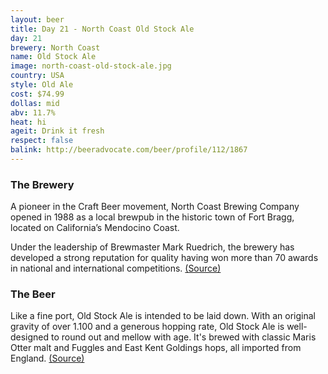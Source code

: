 ```yaml
---
layout: beer
title: Day 21 - North Coast Old Stock Ale
day: 21
brewery: North Coast
name: Old Stock Ale
image: north-coast-old-stock-ale.jpg
country: USA
style: Old Ale
cost: $74.99
dollas: mid
abv: 11.7%
heat: hi
ageit: Drink it fresh
respect: false
balink: http://beeradvocate.com/beer/profile/112/1867
---
```


### The Brewery

A pioneer in the Craft Beer movement, North Coast Brewing Company opened in 1988 as a local brewpub in the historic town of Fort Bragg, located on California’s Mendocino Coast.

Under the leadership of Brewmaster Mark Ruedrich, the brewery has developed a strong reputation for quality having won more than 70 awards in national and international competitions. [(Source)](http://www.northcoastbrewing.com/home.htm)

### The Beer

Like a fine port, Old Stock Ale is intended to be laid down. With an original gravity of over 1.100 and a generous hopping rate, Old Stock Ale is well-designed to round out and mellow with age. It's brewed with classic Maris Otter malt and Fuggles and East Kent Goldings hops, all imported from England. [(Source)](http://www.northcoastbrewing.com/beer-OldStockAle.htm)